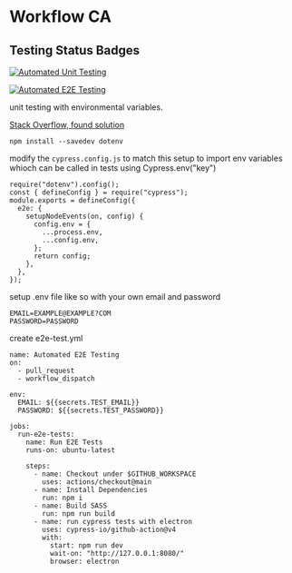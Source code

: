 # Workflow CA

## Testing Status Badges

[![Automated Unit Testing](https://github.com/Anclagen/testing/actions/workflows/unit-test.yml/badge.svg)](https://github.com/Anclagen/testing/actions/workflows/unit-test.yml)

[![Automated E2E Testing](https://github.com/Anclagen/testing/actions/workflows/e2e-test.yml/badge.svg)](https://github.com/Anclagen/testing/actions/workflows/e2e-test.yml)

unit testing with environmental variables.

[Stack Overflow, found solution](https://stackoverflow.com/questions/57818181/how-to-use-process-env-variables-in-browser-running-by-cypress)

```
npm install --savedev dotenv
```

modify the `cypress.config.js` to match this setup to import env variables whioch can be called in tests using Cypress.env("key")

```
require("dotenv").config();
const { defineConfig } = require("cypress");
module.exports = defineConfig({
  e2e: {
    setupNodeEvents(on, config) {
      config.env = {
        ...process.env,
        ...config.env,
      };
      return config;
    },
  },
});
```

setup .env file like so with your own email and password

```
EMAIL=EXAMPLE@EXAMPLE?COM
PASSWORD=PASSWORD
```

create e2e-test.yml

```
name: Automated E2E Testing
on:
  - pull_request
  - workflow_dispatch

env:
  EMAIL: ${{secrets.TEST_EMAIL}}
  PASSWORD: ${{secrets.TEST_PASSWORD}}

jobs:
  run-e2e-tests:
    name: Run E2E Tests
    runs-on: ubuntu-latest

    steps:
      - name: Checkout under $GITHUB_WORKSPACE
        uses: actions/checkout@main
      - name: Install Dependencies
        run: npm i
      - name: Build SASS
        run: npm run build
      - name: run cypress tests with electron
        uses: cypress-io/github-action@v4
        with:
          start: npm run dev
          wait-on: "http://127.0.0.1:8080/"
          browser: electron
```
